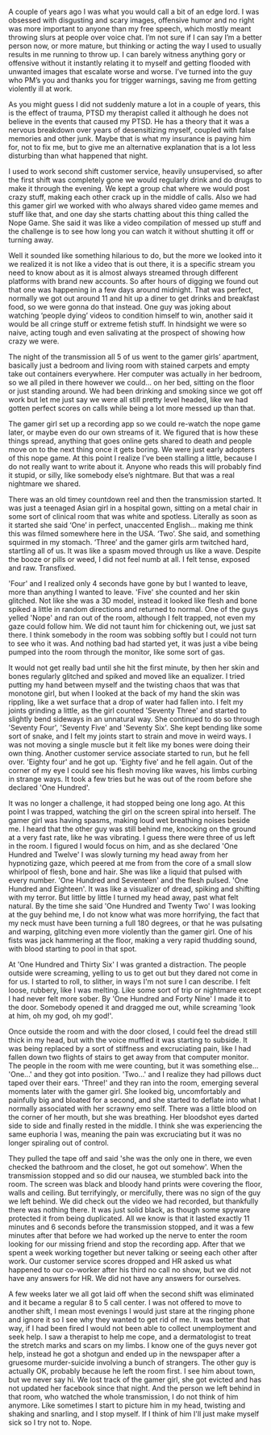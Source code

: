 A couple of years ago I was what you would call a bit of an edge lord. I was obsessed with disgusting and scary images, offensive humor and no right was more important to anyone than my free speech, which mostly meant throwing slurs at people over voice chat. I’m not sure if I can say I’m a better person now, or more mature, but thinking or acting the way I used to usually results in me running to throw up. I can barely witness anything gory or offensive without it instantly relating it to myself and getting flooded with unwanted images that escalate worse and worse. I’ve turned into the guy who PM’s you and thanks you for trigger warnings, saving me from getting violently ill at work.

As you might guess I did not suddenly mature a lot in a couple of years, this is the effect of trauma, PTSD my therapist called it although he does not believe in the events that caused my PTSD. He has a theory that it was a nervous breakdown over years of desensitizing myself, coupled with false memories and other junk. Maybe that is what my insurance is paying him for, not to fix me, but to give me an alternative explanation that is a lot less disturbing than what happened that night.

I used to work second shift customer service, heavily unsupervised, so after the first shift was completely gone we would regularly drink and do drugs to make it through the evening. We kept a group chat where we would post crazy stuff, making each other crack up in the middle of calls. Also we had this gamer girl we worked with who always shared video game memes and stuff like that, and one day she starts chatting about this thing called the Nope Game. She said it was like a video compilation of messed up stuff and the challenge is to see how long you can watch it without shutting it off or turning away.

Well it sounded like something hilarious to do, but the more we looked into it we realized it is not like a video that is out there, it is a specific stream you need to know about as it is almost always streamed through different platforms with brand new accounts. So after hours of digging we found out that one was happening in a few days around midnight. That was perfect, normally we got out around 11 and hit up a diner to get drinks and breakfast food, so we were gonna do that instead. One guy was joking about watching ‘people dying’ videos to condition himself to win, another said it would be all cringe stuff or extreme fetish stuff. In hindsight we were so naive, acting tough and even salivating at the prospect of showing how crazy we were.

The night of the transmission all 5 of us went to the gamer girls’ apartment, basically just a bedroom and living room with stained carpets and empty take out containers everywhere. Her computer was actually in her bedroom, so we all piled in there however we could… on her bed, sitting on the floor or just standing around. We had been drinking and smoking since we got off work but let me just say we were all still pretty level headed, like we had gotten perfect scores on calls while being a lot more messed up than that.

The gamer girl set up a recording app so we could re-watch the nope game later, or maybe even do our own streams of it. We figured that is how these things spread, anything that goes online gets shared to death and people move on to the next thing once it gets boring. We were just early adopters of this nope game. At this point I realize I’ve been stalling a little, because I do not really want to write about it. Anyone who reads this will probably find it stupid, or silly, like somebody else’s nightmare. But that was a real nightmare we shared.

There was an old timey countdown reel and then the transmission started. It was just a teenaged Asian girl in a hospital gown, sitting on a metal chair in some sort of clinical room that was white and spotless. Literally as soon as it started she said ‘One’ in perfect, unaccented English… making me think this was filmed somewhere here in the USA. ‘Two’. She said, and something squirmed in my stomach. ‘Three’ and the gamer girls arm twitched hard, startling all of us. It was like a spasm moved through us like a wave. Despite the booze or pills or weed, I did not feel numb at all. I felt tense, exposed and raw. Transfixed.

'Four' and I realized only 4 seconds have gone by but I wanted to leave, more than anything I wanted to leave. 'Five' she counted and her skin glitched. Not like she was a 3D model, instead it looked like flesh and bone spiked a little in random directions and returned to normal. One of the guys yelled 'Nope' and ran out of the room, although I felt trapped, not even my gaze could follow him. We did not taunt him for chickening out, we just sat there. I think somebody in the room was sobbing softly but I could not turn to see who it was. And nothing bad had started yet, it was just a vibe being pumped into the room through the monitor, like some sort of gas.

It would not get really bad until she hit the first minute, by then her skin and bones regularly glitched and spiked and moved like an equalizer. I tried putting my hand between myself and the twisting chaos that was that monotone girl, but when I looked at the back of my hand the skin was rippling, like a wet surface that a drop of water had fallen into. I felt my joints grinding a little, as the girl counted 'Seventy Three' and started to slightly bend sideways in an unnatural way. She continued to do so through 'Seventy Four', 'Seventy Five' and 'Seventy Six'. She kept bending like some sort of snake, and I felt my joints start to strain and move in weird ways. I was not moving a single muscle but it felt like my bones were doing their own thing. Another customer service associate started to run, but he fell over. 'Eighty four' and he got up. 'Eighty five' and he fell again. Out of the corner of my eye I could see his flesh moving like waves, his limbs curbing in strange ways. It took a few tries but he was out of the room before she declared 'One Hundred'.

It was no longer a challenge, it had stopped being one long ago. At this point I was trapped, watching the girl on the screen spiral into herself. The gamer girl was having spasms, making loud wet breathing noises beside me. I heard that the other guy was still behind me, knocking on the ground at a very fast rate, like he was vibrating. I guess there were three of us left in the room. I figured I would focus on him, and as she declared 'One Hundred and Twelve' I was slowly turning my head away from her hypnotizing gaze, which peered at me from from the core of a small slow whirlpool of flesh, bone and hair. She was like a liquid that pulsed with every number. 'One Hundred and Seventeen' and the flesh pulsed. 'One Hundred and Eighteen'. It was like a visualizer of dread, spiking and shifting with my terror. But little by little I turned my head away, past what felt natural. By the time she said 'One Hundred and Twenty Two' I was looking at the guy behind me, I do not know what was more horrifying, the fact that my neck must have been turning a full 180 degrees, or that he was pulsating and warping, glitching even more violently than the gamer girl. One of his fists was jack hammering at the floor, making a very rapid thudding sound, with blood starting to pool in that spot.

At 'One Hundred and Thirty Six' I was granted a distraction. The people outside were screaming, yelling to us to get out but they dared not come in for us. I started to roll, to slither, in ways I'm not sure I can describe. I felt loose, rubbery, like I was melting. Like some sort of trip or nightmare except I had never felt more sober. By 'One Hundred and Forty Nine' I made it to the door. Somebody opened it and dragged me out, while screaming 'look at him, oh my god, oh my god!'.

Once outside the room and with the door closed, I could feel the dread still thick in my head, but with the voice muffled it was starting to subside. It was being replaced by a sort of stiffness and excruciating pain, like I had fallen down two flights of stairs to get away from that computer monitor. The people in the room with me were counting, but it was something else... 'One...' and they got into position. 'Two...' and I realize they had pillows duct taped over their ears. 'Three!' and they ran into the room, emerging several moments later with the gamer girl. She looked big, uncomfortably and painfully big and bloated for a second, and she started to deflate into what I normally associated with her scrawny emo self. There was a little blood on the corner of her mouth, but she was breathing. Her bloodshot eyes darted side to side and finally rested in the middle. I think she was experiencing the same euphoria I was, meaning the pain was excruciating but it was no longer spiraling out of control.

They pulled the tape off and said 'she was the only one in there, we even checked the bathroom and the closet, he got out somehow'. When the transmission stopped and so did our nausea, we stumbled back into the room. The screen was black and bloody hand prints were covering the floor, walls and ceiling. But terrifyingly, or mercifully, there was no sign of the guy we left behind. We did check out the video we had recorded, but thankfully there was nothing there. It was just solid black, as though some spyware protected it from being duplicated. All we know is that it lasted exactly 11 minutes and 6 seconds before the transmission stopped, and it was a few minutes after that before we had worked up the nerve to enter the room looking for our missing friend and stop the recording app. After that we spent a week working together but never talking or seeing each other after work. Our customer service scores dropped and HR asked us what happened to our co-worker after his third no call no show, but we did not have any answers for HR. We did not have any answers for ourselves.

A few weeks later we all got laid off when the second shift was eliminated and it became a regular 8 to 5 call center. I was not offered to move to another shift, I mean most evenings I would just stare at the ringing phone and ignore it so I see why they wanted to get rid of me. It was better that way, if I had been fired I would not been able to collect unemployment and seek help. I saw a therapist to help me cope, and a dermatologist to treat the stretch marks and scars on my limbs. I know one of the guys never got help, instead he got a shotgun and ended up in the newspaper after a gruesome murder-suicide involving a bunch of strangers. The other guy is actually OK, probably because he left the room first. I see him about town, but we never say hi. We lost track of the gamer girl, she got evicted and has not updated her facebook since that night. And the person we left behind in that room, who watched the whole transmission, I do not think of him anymore. Like sometimes I start to picture him in my head, twisting and shaking and snarling, and I stop myself. If I think of him I'll just make myself sick so I try not to. Nope.